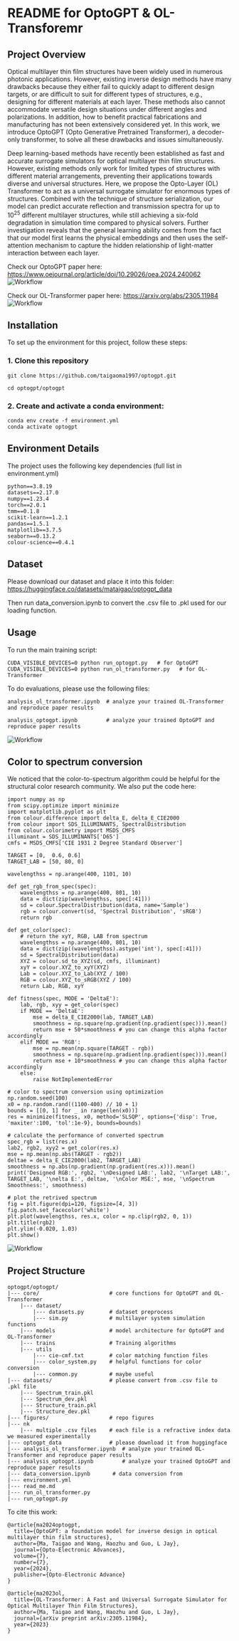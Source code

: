 # README for OptoGPT & OL-Transforemr

## Project Overview

Optical multilayer thin film structures have been widely used in numerous photonic applications. However, existing inverse design methods have many drawbacks because they either fail to quickly adapt to different design targets, or are difficult to suit for different types of structures, e.g., designing for different materials at each layer. These methods also cannot accommodate versatile design situations under different angles and polarizations. In addition, how to benefit practical fabrications and manufacturing has not been extensively considered yet. In this work, we introduce OptoGPT (Opto Generative Pretrained Transformer), a decoder-only transformer, to solve all these drawbacks and issues simultaneously. 

Deep learning-based methods have recently been established as fast and accurate surrogate simulators for optical multilayer thin film structures. However, existing methods only work for limited types of structures with different material arrangements, preventing their applications towards diverse and universal structures. Here, we propose the Opto-Layer (OL) Transformer to act as a universal surrogate simulator for enormous types of structures. Combined with the technique of structure serialization, our model can predict accurate reflection and transmission spectra for up to $10^{25}$ different multilayer structures, while still achieving a six-fold degradation in simulation time compared to physical solvers. Further investigation reveals that the general learning ability comes from the fact that our model first learns the physical embeddings and then uses the self-attention mechanism to capture the hidden relationship of light-matter interaction between each layer.


Check our OptoGPT paper here: https://www.oejournal.org/article/doi/10.29026/oea.2024.240062
![Workflow](figures/optogpt.png)

Check our OL-Transformer paper here: https://arxiv.org/abs/2305.11984
![Workflow](figures/ol_transformer.jpg)

## Installation 

To set up the environment for this project, follow these steps:

### 1. Clone this repository
~~~
git clone https://github.com/taigaoma1997/optogpt.git

cd optogpt/optogpt
~~~

### 2. Create and activate a conda environment:
~~~
conda env create -f environment.yml
conda activate optogpt
~~~
## Environment Details 
The project uses the following key dependencies (full list in environment.yml)
~~~
python==3.8.19
datasets==2.17.0
numpy==1.23.4
torch==2.0.1
tmm==0.1.8
scikit-learn==1.2.1
pandas==1.5.1
matplotlib==3.7.5
seaborn==0.13.2
colour-science==0.4.1
~~~
## Dataset 

Please download our dataset and place it into this folder: https://huggingface.co/datasets/mataigao/optogpt_data

Then run data_conversion.ipynb to convert the .csv file to .pkl used for our loading function. 

## Usage
To run the main training script:
~~~
CUDA_VISIBLE_DEVICES=0 python run_optogpt.py   # for OptoGPT
CUDA_VISIBLE_DEVICES=0 python run_ol_transformer.py   # for OL-Transformer
~~~
To do evaluations, please use the following files:
~~~
analysis_ol_transformer.ipynb  # analyze your trained OL-Transformer and reproduce paper results

analysis_optogpt.ipynb         # analyze your trained OptoGPT and reproduce paper results
~~~
![Workflow](figures/embedding.png)
## Color to spectrum conversion

We noticed that the color-to-spectrum algorithm could be helpful for the structural color research community. We also put the code here:
~~~
import numpy as np
from scipy.optimize import minimize
import matplotlib.pyplot as plt
from colour.difference import delta_E, delta_E_CIE2000
from colour import SDS_ILLUMINANTS, SpectralDistribution
from colour.colorimetry import MSDS_CMFS
illuminant = SDS_ILLUMINANTS['D65']
cmfs = MSDS_CMFS['CIE 1931 2 Degree Standard Observer']

TARGET = [0,  0.6, 0.6] 
TARGET_LAB = [50, 80, 0]

wavelengthss = np.arange(400, 1101, 10)

def get_rgb_from_spec(spec):
    wavelengthss = np.arange(400, 801, 10)
    data = dict(zip(wavelengthss, spec[:41]))
    sd = colour.SpectralDistribution(data, name='Sample')
    rgb = colour.convert(sd, 'Spectral Distribution', 'sRGB')
    return rgb

def get_color(spec):
    # return the xyY, RGB, LAB from spectrum
    wavelengthss = np.arange(400, 801, 10)
    data = dict(zip((wavelengthss).astype('int'), spec[:41]))
    sd = SpectralDistribution(data)
    XYZ = colour.sd_to_XYZ(sd, cmfs, illuminant)
    xyY = colour.XYZ_to_xyY(XYZ)
    Lab = colour.XYZ_to_Lab(XYZ / 100)
    RGB = colour.XYZ_to_sRGB(XYZ / 100)
    return Lab, RGB, xyY

def fitness(spec, MODE = 'DeltaE'):
    lab, rgb, xyy = get_color(spec)
    if MODE == 'DeltaE':
        mse = delta_E_CIE2000(lab, TARGET_LAB)
        smoothness = np.square(np.gradient(np.gradient(spec))).mean()
        return mse + 50*smoothness # you can change this alpha factor accordingly
    elif MODE == 'RGB':
        mse = np.mean(np.square(TARGET - rgb))
        smoothness = np.square(np.gradient(np.gradient(spec))).mean()
        return mse + 10*smoothness # you can change this alpha factor accordingly
    else:
        raise NotImplementedError

# color to spectrum conversion using optimization
np.random.seed(100)
x0 = np.random.rand((1100-400) // 10 + 1)
bounds = [[0, 1] for _ in range(len(x0))]
res = minimize(fitness, x0, method='SLSQP', options={'disp': True, 'maxiter':100, 'tol':1e-9}, bounds=bounds)

# calculate the performance of converted spectrum
spec_rgb = list(res.x)
lab2, rgb2, xyy2 = get_color(res.x)
mse = np.mean(np.abs(TARGET - rgb2))
deltae = delta_E_CIE2000(lab2, TARGET_LAB)
smoothness = np.abs(np.gradient(np.gradient(res.x))).mean()
print('Designed RGB:', rgb2, '\nDesigned LAB:', lab2, '\nTarget LAB:', TARGET_LAB, '\nelta E:', deltae, '\nColor MSE:', mse, '\nSpectrum Smoothness:', smoothness)

# plot the retrived spectrum
fig = plt.figure(dpi=120, figsize=[4, 3])
fig.patch.set_facecolor('white')
plt.plot(wavelengthss, res.x, color = np.clip(rgb2, 0, 1))
plt.title(rgb2)
plt.ylim(-0.020, 1.03)
plt.show()
~~~
![Workflow](figures/color2spec.png)
## Project Structure
~~~
optogpt/optogpt/
|--- core/                      # core functions for OptoGPT and OL-Transformer
    |--- dataset/
        |--- datasets.py        # dataset preprocess
        |--- sim.py             # multilayer system simulation functions 
    |--- models                 # model architecture for OptoGPT and OL-Transformer
    |--- trains                 # Training algorithms
    |--- utils                  
        |--- cie-cmf.txt        # color matching function files
        |--- color_system.py    # helpful functions for color conversion
        |--- common.py          # maybe useful
|--- datasets/                  # please convert from .csv file to .pkl file 
    |--- Spectrum_train.pkl
    |--- Spectrum_dev.pkl
    |--- Structure_train.pkl
    |--- Structure_dev.pkl
|--- figures/                   # repo figures
|--- nk
    |--- multiple .csv files    # each file is a refractive index data we measured experimentally 
|--- optogpt_data               # please download it from huggingface 
|--- analysis_ol_transformer.ipynb  # analyze your trained OL-Transformer and reproduce paper results
|--- analysis_optogpt.ipynb         # analyze your trained OptoGPT and reproduce paper results
|--- data_conversion.ipynb       # data conversion from 
|--- environment.yml
|--- read_me.md
|--- run_ol_transformer.py
|--- run_optogpt.py
~~~

To cite this work:
~~~
@article{ma2024optogpt,
  title={OptoGPT: a foundation model for inverse design in optical multilayer thin film structures},
  author={Ma, Taigao and Wang, Haozhu and Guo, L Jay},
  journal={Opto-Electronic Advances},
  volume={7},
  number={7},
  year={2024},
  publisher={Opto-Electronic Advance}
}

@article{ma2023ol,
  title={OL-Transformer: A Fast and Universal Surrogate Simulator for Optical Multilayer Thin Film Structures},
  author={Ma, Taigao and Wang, Haozhu and Guo, L Jay},
  journal={arXiv preprint arXiv:2305.11984},
  year={2023}
}
~~~
